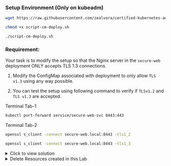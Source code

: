 ### Setup Environment (Only on kubeadm)
```sh
wget https://raw.githubusercontent.com/zealvora/certified-kubernetes-administrator/refs/heads/master/Exercises/script-cm-deploy.sh

chmod +x script-cm-deploy.sh

./script-cm-deploy.sh
```


### Requirement:

Your task is to modify the setup so that the Nginx server in the `secure-web` deployment ONLY accepts TLS 1.3 connections. 
 
1. Modify the ConfigMap associated with deployment to only allow `TLS v1.3` using any way possible.

2. You can test the setup using following command to verify if `TLSv1.2` and `TLS v1.3` are accepted.


Terminal Tab-1
```sh
kubectl port-forward service/secure-web-svc 8443:443
```
Terminal Tab-2
```sh
openssl s_client -connect secure-web.local:8443 -tls1_2

openssl s_client -connect secure-web.local:8443 -tls1_3
```
<details>
  <summary>Click to view solution</summary>
  
### Solution
```sh

kubectl get deployments

kubectl describe deployment secure-web

kubectl get configmap

kubectl get configmap nginx-config-v1

kubectl get configmap nginx-config-v1 -o yaml > configmap.yaml
```
```sh
nano configmap.yaml
```
Remove `TLSv1.2` from `ssl_protocols` and change the configmap name to `nginx-config-v2`

```sh
ssl_protocols TLSv1.3;
name: nginx-config-v2
```
```sh

kubectl delete configmap nginx-config-v1 

kubectl create configmap nginx-config-v2

kubectl edit deployment secure-web
```
```sh
volumes:
      - configMap:
          name: nginx-config-v2
```
```sh
kubectl get pods
```

### Test TLS 1.2 and TLS 1.3 Connection (After Solution)
```sh
kubectl port-forward service/secure-web-svc 8443:443

openssl s_client -connect secure-web.local:8443 -tls1_2

openssl s_client -connect secure-web.local:8443 -tls1_3
```
</details>

<details>
  <summary>Delete Resources created in this Lab</summary>

### Delete Resources
```sh
kubectl delete deployment secure-web

kubectl delete service secure-web-svc

kubectl delete secret tls-secret

kubectl delete configmap nginx-config-v2

rm configmap.yaml script-cm-deploy.sh
```
</details>